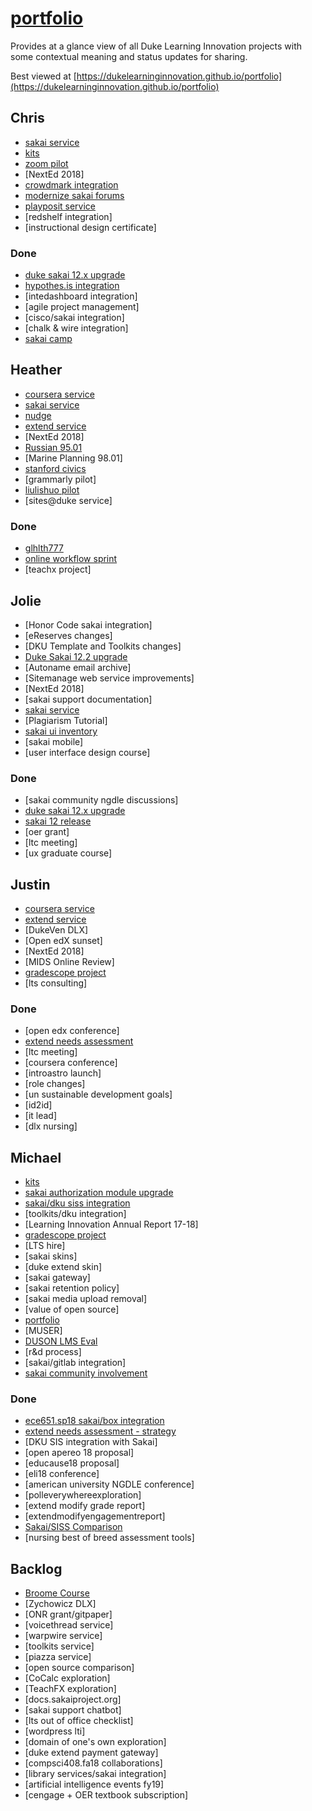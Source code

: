 # [portfolio](https://github.com/dukelearninginnovation/portfolio)

Provides at a glance view of all Duke Learning Innovation projects with some contextual meaning and status updates for sharing.

Best viewed at [https://dukelearninginnovation.github.io/portfolio](https://dukelearninginnovation.github.io/portfolio)


## Chris
* [sakai service](sakai.service)
* [kits](learn.duke.project)
* [zoom pilot](zoom.integration)
* [NextEd 2018]
* [crowdmark integration](crowdmark.integration)
* [modernize sakai forums](sakai.community)
* [playposit service](playposit.service)
* [redshelf integration]
* [instructional design certificate]

### Done
* [duke sakai 12.x upgrade](sakai.12.upgrade.project)
* [hypothes.is integration](hypothesis.integration)
* [intedashboard integration]
* [agile project management]
* [cisco/sakai integration]
* [chalk & wire integration]
* [sakai camp](sakai.community)

## Heather
* [coursera service](coursera.support.service)
* [sakai service](sakai.service)
* [nudge](nudge.project)
* [extend service](extend.service)
* [NextEd 2018]
* [Russian 95.01](russian.course)
* [Marine Planning 98.01]
* [stanford civics](stanford.civics.course)
* [grammarly pilot]
* [liulishuo pilot](liulishou.project)
* [sites@duke service]

### Done
* [glhlth777](glhlth.777.course)
* [online workflow sprint](online.workflow.sprint.project)
* [teachx project]

## Jolie
* [Honor Code sakai integration]
* [eReserves changes]
* [DKU Template and Toolkits changes]
* [Duke Sakai 12.2 upgrade](sakai.service)
* [Autoname email archive]
* [Sitemanage web service improvements]
* [NextEd 2018]
* [sakai support documentation]
* [sakai service](sakai.service)
* [Plagiarism Tutorial]
* [sakai ui inventory](sakai.ui.inventory.project)
* [sakai mobile]
* [user interface design course]

### Done
* [sakai community ngdle discussions]
* [duke sakai 12.x upgrade](sakai.12.upgrade.project)
* [sakai 12 release](sakai.community)
* [oer grant]
* [ltc meeting]
* [ux graduate course]

## Justin
* [coursera service](coursera.support.service)
* [extend service](extend.service)
* [DukeVen DLX]
* [Open edX sunset]
* [NextEd 2018]
* [MIDS Online Review]
* [gradescope project](gradescope.project)
* [lts consulting]


### Done
* [open edx conference]
* [extend needs assessment](extend.needs.assessment.project)
* [ltc meeting]
* [coursera conference]
* [introastro launch]
* [role changes]
* [un sustainable development goals]
* [id2id]
* [it lead]
* [dlx nursing]

## Michael
* [kits](learn.duke.project)
* [sakai authorization module upgrade](sakai.service)
* [sakai/dku siss integration](sakai.service)
* [toolkits/dku integration]
* [Learning Innovation Annual Report 17-18]
* [gradescope project](gradescope.project)
* [LTS hire]
* [sakai skins]
* [duke extend skin]
* [sakai gateway]
* [sakai retention policy]
* [sakai media upload removal]
* [value of open source]
* [portfolio](/)
* [MUSER]
* [DUSON LMS Eval](duson.lms.eval.project)
* [r&d process]
* [sakai/gitlab integration]
* [sakai community involvement](sakai.community)


### Done
* [ece651.sp18 sakai/box integration](ece651.sp18.project)
* [extend needs assessment - strategy](extend.needs.assessment.project)
* [DKU SIS integration with Sakai]
* [open apereo 18 proposal]
* [educause18 proposal]
* [eli18 conference]
* [american university NGDLE conference]
* [polleverywhereexploration]
* [extend modify grade report]
* [extendmodifyengagementreport]
* [Sakai/SISS Comparison](sakai.siss.comparison.project)
* [nursing best of breed assessment tools]

## Backlog
* [Broome Course](broome.course)
* [Zychowicz DLX]
* [ONR grant/gitpaper]
* [voicethread service]
* [warpwire service]
* [toolkits service]
* [piazza service]
* [open source comparison]
* [CoCalc exploration]
* [TeachFX exploration]
* [docs.sakaiproject.org]
* [sakai support chatbot]
* [lts out of office checklist]
* [wordpress lti]
* [domain of one's own exploration]
* [duke extend payment gateway]
* [compsci408.fa18 collaborations]
* [library services/sakai integration]
* [artificial intelligence events fy19]
* [cengage + OER textbook subscription]








